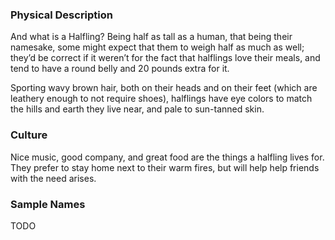 ### Physical Description
And what is a Halfling? Being half as tall as a human, that being their namesake, some might expect that them to weigh half as much as well; they’d be correct if it weren’t for the fact that halflings love their meals, and tend to have a round belly and 20 pounds extra for it.


Sporting wavy brown hair, both on their heads and on their feet (which are leathery enough to not require shoes), halflings have eye colors to match the hills and earth they live near, and pale to sun-tanned skin.

### Culture
Nice music, good company, and great food are the things a halfling lives for. They prefer to stay home next to their warm fires, but will help help friends with the need arises. 

### Sample Names
TODO
